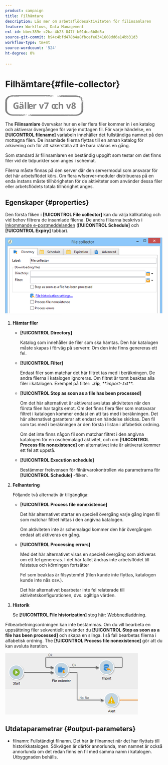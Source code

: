 ```yaml
---
product: campaign
title: Filhämtare
description: Läs mer om arbetsflödesaktiviteten för filinsamlaren
feature: Workflows, Data Management
exl-id: bbec389e-c2ba-4b23-847f-b01dca6b8d5a
source-git-commit: b94c4bfd478b4a8fbcefe6341608dd6a14bb31d3
workflow-type: tm+mt
source-wordcount: '524'
ht-degree: 0%

---
```


# Filhämtare{#file-collector}

![](../../assets/common.svg)

The **Filinsamlare** övervakar hur en eller flera filer kommer in i en katalog och aktiverar övergången för varje mottagen fil. För varje händelse, en **[!UICONTROL filename]** variabeln innehåller det fullständiga namnet på den mottagna filen. De insamlade filerna flyttas till en annan katalog för arkivering och för att säkerställa att de bara räknas en gång.

Som standard är filinsamlaren en beständig uppgift som testar om det finns filer vid de tidpunkter som anges i schemat.

Filerna måste finnas på den server där den servermodul som ansvarar för det här arbetsflödet körs. Om flera wfserver-moduler distribueras på en enda instans måste tillhörigheten för de aktiviteter som använder dessa filer eller arbetsflödets totala tillhörighet anges.

## Egenskaper {#properties}

Den första fliken i **[!UICONTROL File collector]** kan du välja källkatalog och vid behov filtrera de insamlade filerna. De andra flikarna beskrivs i [Inkommande e-postmeddelanden](inbound-emails.md) (**[!UICONTROL Schedule]** och **[!UICONTROL Expiry]** tabbar).

![](assets/file_collect_edit.png)

1. **Hämtar filer**

   * **[!UICONTROL Directory]**

      Katalog som innehåller de filer som ska hämtas. Den här katalogen måste skapas i förväg på servern: Om den inte finns genereras ett fel.

   * **[!UICONTROL Filter]**

      Endast filer som matchar det här filtret tas med i beräkningen. De andra filerna i katalogen ignoreras. Om filtret är tomt beaktas alla filer i katalogen. Exempel på filter: ***.zip**, **import-*.txt**.

   * **[!UICONTROL Stop as soon as a file has been processed]**

      Om det här alternativet är aktiverat avslutas aktiviteten när den första filen har tagits emot. Om det finns flera filer som motsvarar filtret i katalogen kommer endast en att tas med i beräkningen. Det här alternativet garanterar att endast en händelse skickas. Den fil som tas med i beräkningen är den första i listan i alfabetisk ordning.

      Om det inte finns någon fil som matchar filtret i den angivna katalogen för en oschemalagd aktivitet, och om **[!UICONTROL Process file nonexistence]** om alternativet inte är aktiverat kommer ett fel att uppstå.

   * **[!UICONTROL Execution schedule]**

      Bestämmer frekvensen för filnärvarokontrollen via parametrarna för **[!UICONTROL Schedule]** -fliken.

1. **Felhantering**

   Följande två alternativ är tillgängliga:

   * **[!UICONTROL Process file nonexistence]**

      Det här alternativet startar en speciell övergång varje gång ingen fil som matchar filtret hittas i den angivna katalogen.

      Om aktiviteten inte är schemalagd kommer den här övergången endast att aktiveras en gång.

   * **[!UICONTROL Processing errors]**

      Med det här alternativet visas en speciell övergång som aktiveras om ett fel genereras. I det här fallet ändras inte arbetsflödet till felstatus och körningen fortsätter

      Fel som beaktas är filsystemfel (filen kunde inte flyttas, katalogen kunde inte nås osv.).

      Det här alternativet bearbetar inte fel relaterade till aktivitetskonfigurationen, dvs. ogiltiga värden.

1. **Historik**

   Se **[!UICONTROL File historization]** steg här: [Webbnedladdning](web-download.md).

Filbearbetningsordningen kan inte bestämmas. Om du vill bearbeta en uppsättning filer sekventiellt använder du **[!UICONTROL Stop as soon as a file has been processed]** och skapa en slinga. I så fall bearbetas filerna i alfabetisk ordning. The **[!UICONTROL Process file nonexistence]** gör att du kan avsluta iteration.

![](assets/file_collect_loop.png)

## Utdataparametrar {#output-parameters}

* filnamn: Fullständigt filnamn. Det här är filnamnet när det har flyttats till historikkatalogen. Sökvägen är därför annorlunda, men namnet är också annorlunda om det redan finns en fil med samma namn i katalogen. Utbyggnaden behålls.
